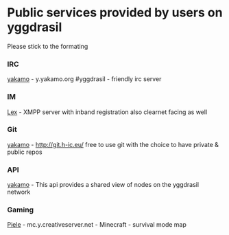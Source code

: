 # Public services provided by users on yggdrasil

Please stick to the formating   



### IRC

[yakamo](http://y.yakamo.org) - y.yakamo.org #yggdrasil  - friendly irc server

### IM

[Lex](http://y.yakamo.org) - XMPP server with inband registration also clearnet facing as well  

### Git

[yakamo](http://y.yakamo.org) - http://git.h-ic.eu/  free to use git with the choice to have private & public repos  


### API

[yakamo](http://y.yakamo.org) - This api provides a shared view of nodes on the yggdrasil network  

### Gaming

[Piele](http://y.yakamo.org) - mc.y.creativeserver.net - Minecraft - survival mode map  
